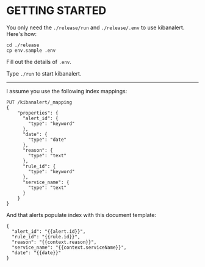 # GETTING STARTED


You only need the `./release/run` and `./release/.env` to use kibanalert.  Here's how:

```
cd ./release
cp env.sample .env
```

Fill out the details of `.env`.

Type `./run` to start kibanalert.

-----

I assume you use the following index mappings:

```
PUT /kibanalert/_mapping
{
    "properties": {
      "alert_id": {
        "type": "keyword"
      },
      "date": {
        "type": "date"
      },
      "reason": {
        "type": "text"
      },
      "rule_id": {
        "type": "keyword"
      },
      "service_name": {
        "type": "text"
      }
    }
}
```

And that alerts populate index with this document template:

```
{
  "alert_id": "{{alert.id}}",
  "rule_id": "{{rule.id}}",
  "reason": "{{context.reason}}",
  "service_name": "{{context.serviceName}}",
  "date": "{{date}}"
}
```
